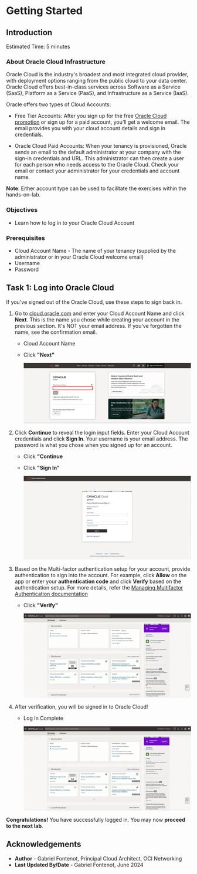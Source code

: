 # Getting Started

## Introduction

Estimated Time: 5 minutes

### About Oracle Cloud Infrastructure

Oracle Cloud is the industry's broadest and most integrated cloud provider, with deployment options ranging from the public cloud to your data center. Oracle Cloud offers best-in-class services across Software as a Service (SaaS), Platform as a Service (PaaS), and Infrastructure as a Service (IaaS).

Oracle offers two types of Cloud Accounts:

- Free Tier Accounts: After you sign up for the free [Oracle Cloud promotion](https://docs.oracle.com/en-us/iaas/Content/network-firewall/home.htm) or sign up for a paid account, you’ll get a welcome email. The email provides you with your cloud account details and sign in credentials.

- Oracle Cloud Paid Accounts: When your tenancy is provisioned, Oracle sends an email to the default administrator at your company with the sign-in credentials and URL. This administrator can then create a user for each person who needs access to the Oracle Cloud. Check your email or contact your administrator for your credentials and account name.

**Note**: Either account type can be used to facilitate the exercises within the hands-on-lab.

### Objectives

- Learn how to log in to your Oracle Cloud Account

### Prerequisites

- Cloud Account Name - The name of your tenancy (supplied by the administrator or in your Oracle Cloud welcome email)
- Username
- Password

## Task 1: Log into Oracle Cloud

If you've signed out of the Oracle Cloud, use these steps to sign back in.

1. Go to [cloud.oracle.com](https://cloud.oracle.com/?sourceType=:ow:lp:cpo::::RC_WWMK211125P00013:llid=3872.) and enter your Cloud Account Name and click **Next**. This is the name you chose while creating your account in the previous section. It's NOT your email address. If you've forgotten the name, see the confirmation email.

    - Cloud Account Name
    - Click **"Next"**

        ![GS.1](images/ocilogin.png)

2. Click **Continue** to reveal the login input fields. Enter your Cloud Account credentials and click **Sign In**. Your username is your email address. The password is what you chose when you signed up for an account.

    - Click **"Continue**
    - Click **"Sign In"**

        ![GS.2](images/logininput.png)

3. Based on the Multi-factor authentication setup for your account, provide authentication to sign into the account. For example, click **Allow** on the app or enter your **authentication code** and click **Verify** based on the authentication setup. For more details, refer the [Managing Multifactor Authentication documentation](https://docs.oracle.com/en-us/iaas/Content/Identity/Tasks/usingmfa.htm)

    - Click **"Verify"**

        ![GS.3](images/loggedinview.png)

4. After verification, you will be signed in to Oracle Cloud!

    - Log In Complete

        ![GS.4](images/loggedinview.png)


**Congratulations!** You have successfully logged in. You may now **proceed to the next lab**.

## Acknowledgements

* **Author** - Gabriel Fontenot, Principal Cloud Architect, OCI Networking
* **Last Updated By/Date** - Gabriel Fontenot, June 2024